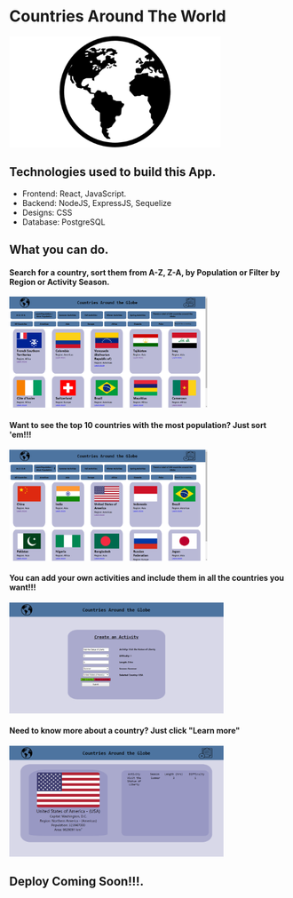
# Countries Around The World

<p align="left">
  <img height="200" src="./images/8b63dada06707627f15789fb14890aa0.png" />
</p>

## Technologies used to build this App.

- Frontend: React, JavaScript.
- Backend: NodeJS, ExpressJS, Sequelize
- Designs: CSS
- Database: PostgreSQL

## What you can do.
<h4> Search for a country, sort them from A-Z, Z-A, by Population or Filter by Region or Activity Season. </h4>
<p align="left">
  <img height="200" src="./images/Capture.PNG" />
</p>
<h4> Want to see the top 10 countries with the most population? Just sort 'em!!! </h4>
 
<p align="left">
  <img height="200" src="./images/Capture1.PNG" />
</p>
<h4> You can add your own activities and include them in all the countries you want!!! </h4>
 
<p align="left">
  <img height="200" src="./images/Screenshot 2021-05-27 125320.png" />
</p>
<h4> Need to know more about a country? Just click "Learn more"</h4>
  
 <p align="left">
  <img height="200" src="./images/Screenshot 2021-05-27 125200.png" />
</p>

## Deploy Coming Soon!!!.

